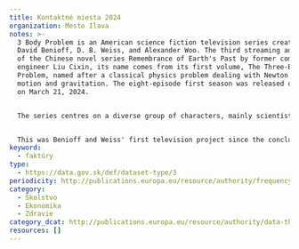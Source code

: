 ```yaml
---
title: Kontaktné miesta 2024
organization: Mesto Ilava
notes: >-
  3 Body Problem is an American science fiction television series created by
  David Benioff, D. B. Weiss, and Alexander Woo. The third streaming adaptation
  of the Chinese novel series Remembrance of Earth's Past by former computer
  engineer Liu Cixin, its name comes from its first volume, The Three-Body
  Problem, named after a classical physics problem dealing with Newton's laws of
  motion and gravitation. The eight-episode first season was released on Netflix
  on March 21, 2024.


  The series centres on a diverse group of characters, mainly scientists, who encounter an extraterrestrial civilization, triggering numerous threats and profound changes for humanity. While the two earlier adaptations, the animated The Three-Body Problem in Minecraft (2014–2020) and the live-action Three-Body (2023), were entirely in the novels' original Mandarin, 3 Body Problem is primarily in English with some Mandarin. It also alters parts of the original Chinese setting to include foreign characters and locations, particularly in the United Kingdom as well as China.


  This was Benioff and Weiss' first television project since the conclusion of their series Game of Thrones (2011–2019). It received positive reviews, with praise towards its cast, ambition, and production values. The series received six Primetime Emmy Award nominations, including Outstanding Drama Series. In May 2024, the series was renewed for a second and third season.
keyword:
  - faktúry
type:
  - https://data.gov.sk/def/dataset-type/3
periodicity: http://publications.europa.eu/resource/authority/frequency/MONTHLY
category:
  - Školstvo
  - Ekonomika
  - Zdravie
category_dcat: http://publications.europa.eu/resource/authority/data-theme/AGRI
resources: []
---
```

